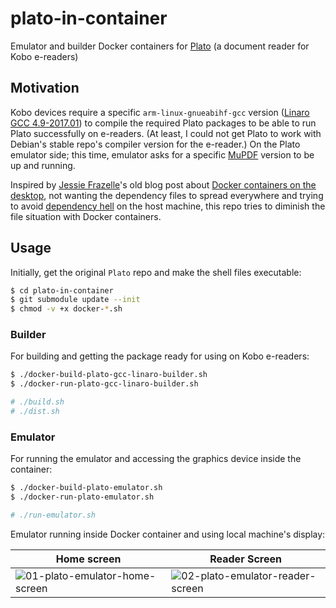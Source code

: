 # plato-in-container
Emulator and builder Docker containers for [Plato](https://github.com/baskerville/plato) (a document reader for Kobo e-readers)

## Motivation

Kobo devices require a specific `arm-linux-gnueabihf-gcc` version ([Linaro GCC 4.9-2017.01](https://github.com/kobolabs/Kobo-Reader/tree/master/toolchain)) to compile the required Plato packages to be able to run Plato successfully on e-readers. (At least, I could not get Plato to work with Debian's stable repo's compiler version for the e-reader.) On the Plato emulator side; this time, emulator asks for a specific [MuPDF](https://mupdf.com/) version to be up and running.

Inspired by [Jessie Frazelle](https://github.com/jessfraz)'s old blog post about [Docker containers on the desktop](https://blog.jessfraz.com/post/docker-containers-on-the-desktop/), not wanting the dependency files to spread everywhere and trying to avoid [dependency hell](https://en.wikipedia.org/wiki/Dependency_hell) on the host machine, this repo tries to diminish the file situation with Docker containers.

## Usage

Initially, get the original `Plato` repo and make the shell files executable:
```sh
$ cd plato-in-container
$ git submodule update --init
$ chmod -v +x docker-*.sh
```

### Builder

For building and getting the package ready for using on Kobo e-readers:
```sh
$ ./docker-build-plato-gcc-linaro-builder.sh
$ ./docker-run-plato-gcc-linaro-builder.sh

# ./build.sh
# ./dist.sh
```

### Emulator

For running the emulator and accessing the graphics device inside the container:
```sh
$ ./docker-build-plato-emulator.sh
$ ./docker-run-plato-emulator.sh

# ./run-emulator.sh
```

Emulator running inside Docker container and using local machine's display:

Home screen  |  Reader Screen
-------------|-----------------
![01-plato-emulator-home-screen](https://github.com/randomnoise/plato-in-container/assets/8210848/bacf42c2-17e0-407f-be83-c537e7e0ef0e "Plato home screen") | ![02-plato-emulator-reader-screen](https://github.com/randomnoise/plato-in-container/assets/8210848/a05f55ef-aea4-4c63-86b5-0a85b0c02f63 "Plato reader screen")
